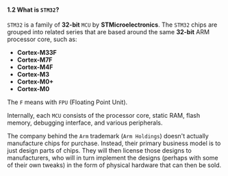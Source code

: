 #### <a name="what-is-stm32">1.2 What is `STM32`?</a>

`STM32` is a family of **32-bit** `MCU` by **STMicroelectronics**. The `STM32` chips are grouped into related series that are based around the same **32-bit** ARM processor core, such as:

- **Cortex-M33F**
- **Cortex-M7F**
- **Cortex-M4F**
- **Cortex-M3**
- **Cortex-M0+**
- **Cortex-M0**

The `F` means with `FPU` (Floating Point Unit).

Internally, each `MCU` consists of the processor core, static RAM, flash memory, debugging interface, and various peripherals.

The company behind the `Arm` trademark (`Arm Holdings`) doesn't actually manufacture chips for purchase. Instead, their primary business model is to just design parts of chips. They will then license those designs to manufacturers, who will in turn implement the designs (perhaps with some of their own tweaks) in the form of physical hardware that can then be sold.

